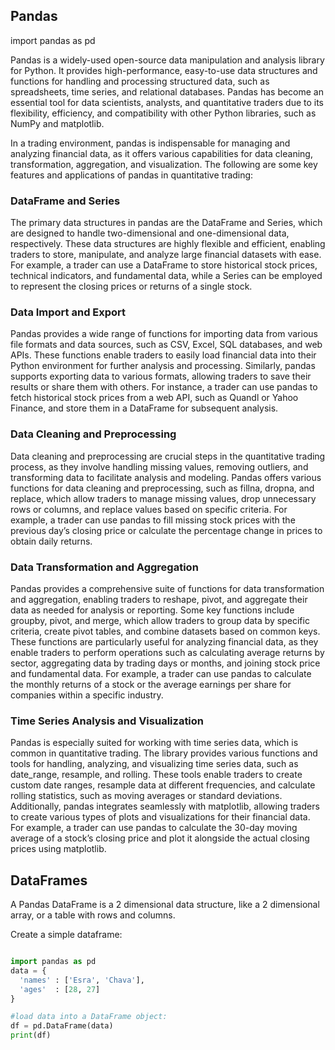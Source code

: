 ## Pandas

import pandas as pd

Pandas is a widely-used open-source data manipulation and analysis library for Python. 
It provides high-performance, easy-to-use data structures and functions for handling and processing structured data, such as spreadsheets, time series, and relational databases. 
Pandas has become an essential tool for data scientists, analysts, and quantitative traders due to its flexibility, efficiency, and compatibility with other Python libraries, such as NumPy and matplotlib.

In a trading environment, pandas is indispensable for managing and analyzing financial data, as it offers various capabilities for data cleaning, transformation, aggregation, and visualization. 
The following are some key features and applications of pandas in quantitative trading:

### DataFrame and Series

The primary data structures in pandas are the DataFrame and Series, which are designed to handle two-dimensional and one-dimensional data, respectively. These data structures are highly flexible and efficient, enabling traders to store, manipulate, and analyze large financial datasets with ease. For example, a trader can use a DataFrame to store historical stock prices, technical indicators, and fundamental data, while a Series can be employed to represent the closing prices or returns of a single stock.

### Data Import and Export

Pandas provides a wide range of functions for importing data from various file formats and data sources, such as CSV, Excel, SQL databases, and web APIs. These functions enable traders to easily load financial data into their Python environment for further analysis and processing. Similarly, pandas supports exporting data to various formats, allowing traders to save their results or share them with others. For instance, a trader can use pandas to fetch historical stock prices from a web API, such as Quandl or Yahoo Finance, and store them in a DataFrame for subsequent analysis.

### Data Cleaning and Preprocessing

Data cleaning and preprocessing are crucial steps in the quantitative trading process, as they involve handling missing values, removing outliers, and transforming data to facilitate analysis and modeling. Pandas offers various functions for data cleaning and preprocessing, such as fillna, dropna, and replace, which allow traders to manage missing values, drop unnecessary rows or columns, and replace values based on specific criteria. For example, a trader can use pandas to fill missing stock prices with the previous day’s closing price or calculate the percentage change in prices to obtain daily returns.

### Data Transformation and Aggregation

Pandas provides a comprehensive suite of functions for data transformation and aggregation, enabling traders to reshape, pivot, and aggregate their data as needed for analysis or reporting. Some key functions include groupby, pivot, and merge, which allow traders to group data by specific criteria, create pivot tables, and combine datasets based on common keys. These functions are particularly useful for analyzing financial data, as they enable traders to perform operations such as calculating average returns by sector, aggregating data by trading days or months, and joining stock price and fundamental data. For example, a trader can use pandas to calculate the monthly returns of a stock or the average earnings per share for companies within a specific industry.

### Time Series Analysis and Visualization

Pandas is especially suited for working with time series data, which is common in quantitative trading. The library provides various functions and tools for handling, analyzing, and visualizing time series data, such as date_range, resample, and rolling. These tools enable traders to create custom date ranges, resample data at different frequencies, and calculate rolling statistics, such as moving averages or standard deviations. Additionally, pandas integrates seamlessly with matplotlib, allowing traders to create various types of plots and visualizations for their financial data. For example, a trader can use pandas to calculate the 30-day moving average of a stock’s closing price and plot it alongside the actual closing prices using matplotlib.


## DataFrames

A Pandas DataFrame is a 2 dimensional data structure, like a 2 dimensional array, or a table with rows and columns.

Create a simple dataframe:

```python

import pandas as pd
data = {
  'names' : ['Esra', 'Chava'],
  'ages'  : [28, 27]
}

#load data into a DataFrame object:
df = pd.DataFrame(data)
print(df)
```



